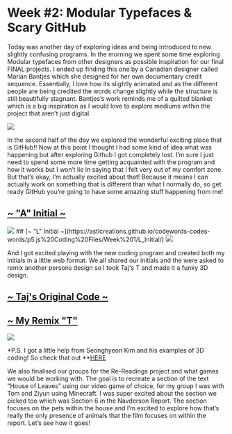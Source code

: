 # Week #2: Modular Typefaces & Scary GitHub

Today was another day of exploring ideas and being introduced to new slightly confusing programs. In the morning we spent some time exploring Modular typefaces from other designers as possible inspiration for our final FINAL projects. I ended up finding this one by a Canadian designer called Marian Bantjes which she designed for her own documentary credit sequence. Essentially, I love how its slightly animated and as the different people are being credited the words change slightly while the structure is still beautifully stagnant. Bantjes’s work reminds me of a quilted blanket which is a big inspiration as I would love to explore mediums within the project that aren’t just digital. 

<img src="modular type.png">

In the second half of the day we explored the wonderful exciting place that is GitHub!! Now at this point I thought I had some kind of idea what was happening but after exploring Github I got completely lost. I’m sure I just need to spend some more time getting acquainted with the program and how it works but I won’t lie in saying that I felt very out of my comfort zone. But that’s okay, I’m actually excited about that! Because it means I can actually work on something that is different than what I normally do, so get ready GitHub you’re going to have some amazing stuff happening from me! 

## [~ "A" Initial ~](https://astlcreations.github.io/codewords-codes-words/p5.js%20Coding%20Files/Week%201/A_Initial/)
<img src="A Intial.gif">
## [~ "L" Initial ~](https://astlcreations.github.io/codewords-codes-words/p5.js%20Coding%20Files/Week%201/L_Initial/)
<img src="L Initial.gif">

And I got excited playing with the new coding program and created both my initials in a little web format. We all shared our initials and the were asked to remix another persons design so I took Taj's T and made it a funky 3D design. 

## [~ Taj's Original Code ~](https://tajhealy.github.io/CodeWords/week_01/ShapesT/)

## [~ My Remix "T"](https://astlcreations.github.io/codewords-codes-words/p5.js%20Coding%20Files/Week%201/T_Remix/)
<img src="t remix.gif">

*P.S. I got a little help from Seonghyeon Kim and his examples of 3D coding! So check that out **[HERE](https://p5js.org/examples/3d-geometries.html)

We also finalised our groups for the Re-Readings project and what games we would be working with. The goal is to recreate a section of the text “House of Leaves” using our video game of choice, for my group I was with Tom and Ziyun using Minecraft. I was super excited about the section we picked too which was Section 6 in the Navderson Report. The section focuses on the pets within the house and I’m excited to explore how that’s really the only presence of animals that the film focuses on within the report. Let’s see how it goes!

